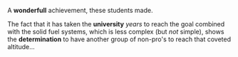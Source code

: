 A **wonderfull** achievement, these students made.

The fact that it has taken the **university** _years_ to reach the goal combined with the solid fuel systems, which is less complex (but _not_ simple), shows the **determination** to have another group of non-pro's to reach that coveted altitude...
